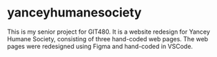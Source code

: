 # yanceyhumanesociety
 This is my senior project for GIT480. It is a website redesign for Yancey Humane Society, consisting of three hand-coded web pages. The web pages were redesigned using Figma and hand-coded in VSCode.
